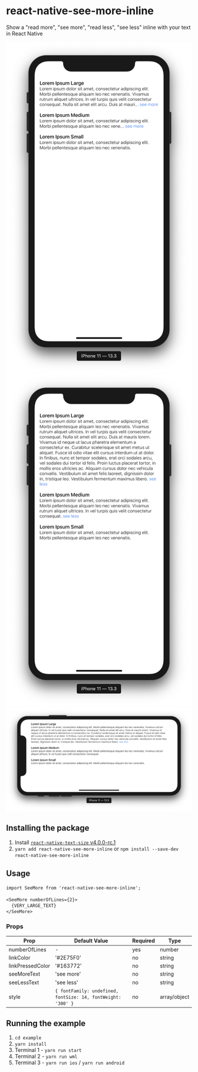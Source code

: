 # react-native-see-more-inline

Show a "read more", "see more", "read less", "see less" inline with your text in React Native

![](./images/screenshot1.png)
![](./images/screenshot2.png)
![](./images/screenshot3.png)

## Installing the package
1. Install [`react-native-text-size` v4.0.0-rc.1](https://github.com/aMarCruz/react-native-text-size)
2. `yarn add react-native-see-more-inline` or `npm install --save-dev react-native-see-more-inline`

## Usage
```
import SeeMore from 'react-native-see-more-inline';

<SeeMore numberOfLines={2}>
  {VERY_LARGE_TEXT}
</SeeMore>
```

### Props
| Prop             | Default Value | Required | Type   |
|------------------|---------------|----------|--------|
| numberOfLines    | -                                                            | yes | number       |
| linkColor        | '#2E75F0'                                                    | no  | string       |
| linkPressedColor | '#163772'                                                    | no  | string       |
| seeMoreText      | 'see more'                                                   | no  | string       |
| seeLessText      | 'see less'                                                   | no  | string       |
| style            | `{ fontFamily: undefined, fontSize: 14, fontWeight: '300' }` | no  | array/object |


## Running the example
1. `cd example`
2. `yarn install`
3. Terminal 1 - `yarn run start`
4. Terminal 2 - `yarn run wml`
5. Terminal 3 - `yarn run ios` / `yarn run android`